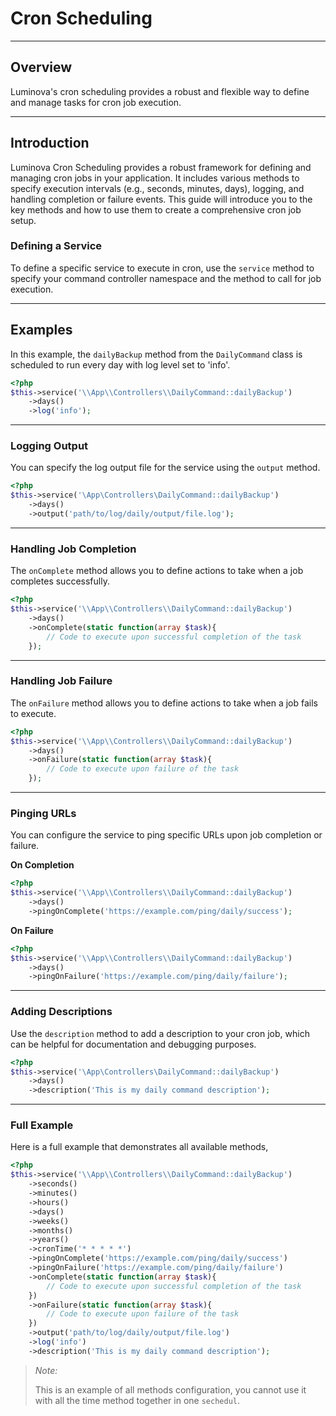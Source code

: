 # Cron Scheduling

***

## Overview

Luminova's cron scheduling provides a robust and flexible way to define and manage tasks for cron job execution.

***

## Introduction

Luminova Cron Scheduling provides a robust framework for defining and managing cron jobs in your application. 
It includes various methods to specify execution intervals (e.g., seconds, minutes, days), logging, and handling completion or failure events.
This guide will introduce you to the key methods and how to use them to create a comprehensive cron job setup.

### Defining a Service

To define a specific service to execute in cron, use the `service` method to specify your command controller namespace and the method to call for job execution.

***

## Examples

In this example, the `dailyBackup` method from the `DailyCommand` class is scheduled to run every day with log level set to 'info'.

```php
<?php
$this->service('\\App\\Controllers\\DailyCommand::dailyBackup')
    ->days()
    ->log('info');
```

***

### Logging Output

You can specify the log output file for the service using the `output` method.

```php
<?php
$this->service('\App\Controllers\DailyCommand::dailyBackup')
    ->days()
    ->output('path/to/log/daily/output/file.log');
```

***

### Handling Job Completion

The `onComplete` method allows you to define actions to take when a job completes successfully.

```php
<?php
$this->service('\\App\\Controllers\\DailyCommand::dailyBackup')
    ->days()
    ->onComplete(static function(array $task){
        // Code to execute upon successful completion of the task
    });
```

***

### Handling Job Failure

The `onFailure` method allows you to define actions to take when a job fails to execute.

```php
<?php
$this->service('\\App\\Controllers\\DailyCommand::dailyBackup')
    ->days()
    ->onFailure(static function(array $task){
        // Code to execute upon failure of the task
    });
```

***

### Pinging URLs

You can configure the service to ping specific URLs upon job completion or failure.

**On Completion**

```php
<?php
$this->service('\\App\\Controllers\\DailyCommand::dailyBackup')
    ->days()
    ->pingOnComplete('https://example.com/ping/daily/success');
```

**On Failure**

```php
<?php
$this->service('\\App\\Controllers\\DailyCommand::dailyBackup')
    ->days()
    ->pingOnFailure('https://example.com/ping/daily/failure');
```

***

### Adding Descriptions

Use the `description` method to add a description to your cron job, which can be helpful for documentation and debugging purposes.

```php
<?php
$this->service('\App\Controllers\DailyCommand::dailyBackup')
    ->days()
    ->description('This is my daily command description');
```

***

### Full Example

Here is a full example that demonstrates all available methods,

```php
<?php
$this->service('\\App\\Controllers\\DailyCommand::dailyBackup')
    ->seconds()
    ->minutes()
    ->hours()
    ->days()
    ->weeks()
    ->months()
    ->years()
    ->cronTime('* * * * *')
    ->pingOnComplete('https://example.com/ping/daily/success')
    ->pingOnFailure('https://example.com/ping/daily/failure')
    ->onComplete(static function(array $task){
        // Code to execute upon successful completion of the task
    })
    ->onFailure(static function(array $task){
        // Code to execute upon failure of the task
    })
    ->output('path/to/log/daily/output/file.log')
    ->log('info')
    ->description('This is my daily command description');
```

> *Note:*
> 
> This is an example of all methods configuration, you cannot use it with all the time method together in one `sechedul`.